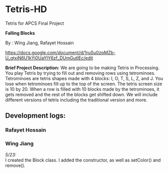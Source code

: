 # Tetris-HD
Tetris for APCS Final Project

**Falling Blocks**

By : Wing Jiang, Rafayet Hossain

https://docs.google.com/document/d/1ruSu0zpMZb-U_gtxiN6U1kYi0UaYIY6zf_DUmGutIEc/edit


**Brief Project Description:**
We are going to be making Tetris in Processing. You play Tetris by trying to fill out and removing rows using tetrominoes. Tetrominoes are tetris shapes made with 4 blocks: I, O, T, S, L, Z, and J. You lose when tetrominoes fill up to the top of the screen. The tetris screen size is 10 by 20. When a row is filled with 10 blocks made by the tetrominoes, it gets removed and the rest of the blocks get shifted down. We will include different versions of tetris including the traditional version and more. 

## Development logs:

### Rafayet Hossain

### Wing Jiang

*5/23:*\
I created the Block class. I added the constructor, as well as setColor() and remove().
